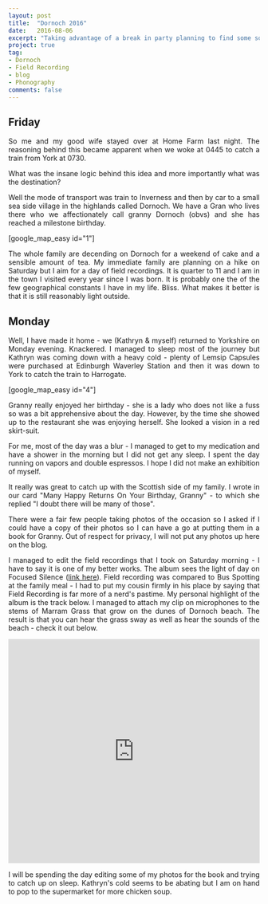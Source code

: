 ```yaml
---
layout: post
title:  "Dornoch 2016"
date:   2016-08-06
excerpt: "Taking advantage of a break in party planning to find some sounds."
project: true
tag:
- Dornoch 
- Field Recording
- blog
- Phonography
comments: false
---
```


## Friday

<p style="text-align: justify;">So me and my good wife stayed over at Home Farm last night. The reasoning behind this became apparent when we woke at 0445 to catch a train from York at 0730.</p>
<p style="text-align: justify;">What was the insane logic behind this idea and more importantly what was the destination?</p>
<p style="text-align: justify;">Well the mode of transport was train to Inverness and then by car to a small sea side village in the highlands called Dornoch. We have a Gran who lives there who we affectionately call granny Dornoch (obvs) and she has reached a milestone birthday.</p>
[google_map_easy id="1"]
<p style="text-align: justify;">The whole family are decending on Dornoch for a weekend of cake and a sensible amount of tea. My immediate family are planning on a hike on Saturday but I aim for a day of field recordings. It is quarter to 11 and I am in the town I visited every year since I was born. It is probably one the of the few geographical constants I have in my life. Bliss. What makes it better is that it is still reasonably light outside.</p>

## Monday

<p style="text-align: justify;">Well, I have made it home - we (Kathryn &amp; myself) returned to Yorkshire on Monday evening. Knackered. I managed to sleep most of the journey but Kathryn was coming down with a heavy cold - plenty of Lemsip Capsules were purchased at Edinburgh Waverley Station and then it was down to York to catch the train to Harrogate.</p>
[google_map_easy id="4"]
<p style="text-align: justify;">Granny really enjoyed her birthday - she is a lady who does not like a fuss so was a bit apprehensive about the day. However, by the time she showed up to the restaurant she was enjoying herself. She looked a vision in a red skirt-suit.</p>
<p style="text-align: justify;">For me, most of the day was a blur - I managed to get to my medication and have a shower in the morning but I did not get any sleep. I spent the day running on vapors and double espressos. I hope I did not make an exhibition of myself.</p>
<p style="text-align: justify;">It really was great to catch up with the Scottish side of my family. I wrote in our card "Many Happy Returns On Your Birthday, Granny" - to which she replied "I doubt there will be many of those".</p>
<p style="text-align: justify;">There were a fair few people taking photos of the occasion so I asked if I could have a copy of their photos so I can have a go at putting them in a book for Granny. Out of respect for privacy, I will not put any photos up here on the blog.</p>
<p style="text-align: justify;">I managed to edit the field recordings that I took on Saturday morning - I have to say it is one of my better works. The album sees the light of day on Focused Silence (<a href="http://focusedsilence.com/field-recording/andy-backhouse-dornoch-072016/">link here</a>). Field recording was compared to Bus Spotting at the family meal - I had to put my cousin firmly in his place by saying that Field Recording is far more of a nerd's pastime. My personal highlight of the album is the track below. I managed to attach my clip on microphones to the stems of Marram Grass that grow on the dunes of Dornoch beach. The result is that you can hear the grass sway as well as hear the sounds of the beach - check it out below.</p>
<iframe src="https://w.soundcloud.com/player/?url=https%3A//api.soundcloud.com/tracks/276567043&amp;auto_play=false&amp;hide_related=false&amp;show_comments=true&amp;show_user=true&amp;show_reposts=false&amp;visual=true" width="100%" height="450" frameborder="no" scrolling="no"></iframe>
<p style="text-align: justify;">I will be spending the day editing some of my photos for the book and trying to catch up on sleep. Kathryn's cold seems to be abating but I am on hand to pop to the supermarket for more chicken soup.</p>



